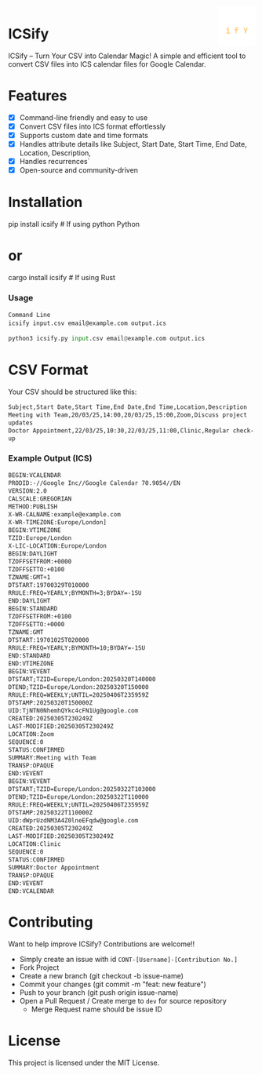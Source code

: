 <!-- # ICSify <img src="./icsify_dark_logo.png" alt="ICSify Logo" width="50"> -->
<!-- <h1>ICSify <img src="./icsify_dark_logo.png" alt="ICSify Logo" style="float: right; width: 50px;"></h1> -->
<!-- # ICSify <span style="display: inline-block; float: right;"><img src="./icsify_dark_logo.png" alt="ICSify Logo" width="70"></span> -->

<a href="https://github.com/lambdaPrimeX/icsify">
    <img src="./icsify_dark_logo.png" alt="ICSify logo" title="icsify" align="right" height="80" />
</a>

# ICSify

<!-- <table width="100%">
  <tr>
    <td><h1>ICSify</h1></td>
    <td align="right"><img src="./icsify_dark_logo.png" alt="ICSify Logo" width="70"></td>
  </tr>
</table> -->


ICSify – Turn Your CSV into Calendar Magic!
A simple and efficient tool to convert CSV files into ICS calendar files for
Google Calendar.

<!-- ![ICSify Logo Dark Mode](./icsify_dark_logo.png) -->
<!-- ![ICSify Logo Light Mode](./icsify_light_logo.png) -->


# Features
- [x] Command-line friendly and easy to use
- [x] Convert CSV files into ICS format effortlessly
- [x] Supports custom date and time formats
- [x] Handles attribute details like Subject, Start Date, Start Time, End Date, Location, Description,
- [x] Handles recurrences`
- [x] Open-source and community-driven

# Installation
pip install icsify  # If using python Python
# or
cargo install icsify  # If using Rust

### Usage

```bash
Command Line
icsify input.csv email@example.com output.ics
```

```Python
python3 icsify.py input.csv email@example.com output.ics
```

# CSV Format
Your CSV should be structured like this:


```csv
Subject,Start Date,Start Time,End Date,End Time,Location,Description
Meeting with Team,20/03/25,14:00,20/03/25,15:00,Zoom,Discuss project updates
Doctor Appointment,22/03/25,10:30,22/03/25,11:00,Clinic,Regular check-up
```

### Example Output (ICS)

```
BEGIN:VCALENDAR
PRODID:-//Google Inc//Google Calendar 70.9054//EN
VERSION:2.0
CALSCALE:GREGORIAN
METHOD:PUBLISH
X-WR-CALNAME:example@example.com
X-WR-TIMEZONE:Europe/London]
BEGIN:VTIMEZONE
TZID:Europe/London
X-LIC-LOCATION:Europe/London
BEGIN:DAYLIGHT
TZOFFSETFROM:+0000
TZOFFSETTO:+0100
TZNAME:GMT+1
DTSTART:19700329T010000
RRULE:FREQ=YEARLY;BYMONTH=3;BYDAY=-1SU
END:DAYLIGHT
BEGIN:STANDARD
TZOFFSETFROM:+0100
TZOFFSETTO:+0000
TZNAME:GMT
DTSTART:19701025T020000
RRULE:FREQ=YEARLY;BYMONTH=10;BYDAY=-1SU
END:STANDARD
END:VTIMEZONE
BEGIN:VEVENT
DTSTART;TZID=Europe/London:20250320T140000
DTEND;TZID=Europe/London:20250320T150000
RRULE:FREQ=WEEKLY;UNTIL=20250406T235959Z
DTSTAMP:20250320T150000Z
UID:TjNTN0NhemhQYkc4cFN1Ug@google.com
CREATED:20250305T230249Z
LAST-MODIFIED:20250305T230249Z
LOCATION:Zoom
SEQUENCE:0
STATUS:CONFIRMED
SUMMARY:Meeting with Team
TRANSP:OPAQUE
END:VEVENT
BEGIN:VEVENT
DTSTART;TZID=Europe/London:20250322T103000
DTEND;TZID=Europe/London:20250322T110000
RRULE:FREQ=WEEKLY;UNTIL=20250406T235959Z
DTSTAMP:20250322T110000Z
UID:dWprUzdNM3A4Z0lneEFqdw@google.com
CREATED:20250305T230249Z
LAST-MODIFIED:20250305T230249Z
LOCATION:Clinic
SEQUENCE:0
STATUS:CONFIRMED
SUMMARY:Doctor Appointment
TRANSP:OPAQUE
END:VEVENT
END:VCALENDAR
```

# Contributing
Want to help improve ICSify? Contributions are welcome!!
- Simply create an issue with id `CONT-[Username]-[Contribution No.]`
- Fork Project
- Create a new branch (git checkout -b issue-name)
- Commit your changes (git commit -m "feat: new feature")
- Push to your branch (git push origin issue-name)
- Open a Pull Request / Create merge to `dev` for source repository
  - Merge Request name should be issue ID

# License
This project is licensed under the MIT License.